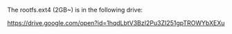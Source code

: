 The rootfs.ext4 (2GB~) is in the following drive:

https://drive.google.com/open?id=1hqdLbtV3BzI2Pu3ZI251gpTROWYbXEXu